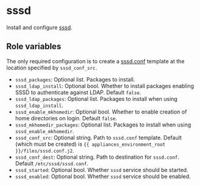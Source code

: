 # sssd

Install and configure [sssd](https://sssd.io/docs/introduction.html).


## Role variables

The only required configuration is to create a [sssd.conf](https://www.mankier.com/5/sssd.conf) template at the location specified by `sssd_conf_src`.

- `sssd_packages`: Optional list. Packages to install.
- `sssd_ldap_install`: Optional bool. Whether to install packages enabling SSSD to authenticate against LDAP. Default `false`.
- `sssd_ldap_packages`: Optional list. Packages to install when using `sssd_ldap_install`.
- `sssd_enable_mkhomedir`: Optional bool. Whether to enable creation of home directories on login. Default `false`.
- `sssd_mkhomedir_packages`: Optional list. Packages to install when using `sssd_enable_mkhomedir`.
- `sssd_conf_src`: Optional string. Path to `sssd.conf` template. Default (which must be created) is `{{ appliances_environment_root }}/files/sssd.conf.j2`.
- `sssd_conf_dest`: Optional string. Path to destination for `sssd.conf`. Default `/etc/sssd/sssd.conf`.
- `sssd_started`: Optional bool. Whether `sssd` service should be started.
- `sssd_enabled`: Optional bool. Whether `sssd` service should be enabled.
